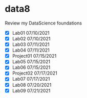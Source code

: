 # data8
Review my DataScience foundations
- [x] Lab01 07/10/2021
- [x] Lab02 07/10/2021
- [x] Lab03 07/11/2021
- [x] Lab04 07/11/2021
- [x] Project01 07/15/2021
- [x] Lab05 07/15/2021
- [x] Lab06 07/15/2021
- [x] Project02 07/17/2021
- [x] Lab07 07/17/2021
- [x] Lab08 07/20/2021
- [x] Lab09 07/21/2021
